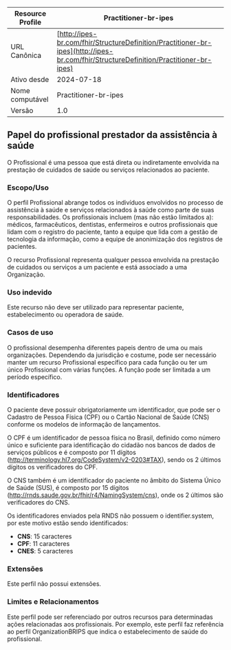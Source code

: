 | Resource Profile                     | Practitioner-br-ipes                                                      |
|--------------------------------------|-----------------------------------------------------------------------------------|
| URL Canônica                        | [http://ipes-br.com/fhir/StructureDefinition/Practitioner-br-ipes](http://ipes-br.com/fhir/StructureDefinition/Practitioner-br-ipes) |
| Ativo desde                          | 2024-07-18                                                                        |
| Nome computável                      | Practitioner-br-ipes                                                     |
| Versão                               | 1.0   


## Papel do profissional prestador da assistência à saúde

O Profissional é uma pessoa que está direta ou indiretamente envolvida na prestação de cuidados de saúde ou serviços relacionados ao paciente.

### Escopo/Uso

O perfil Profissional abrange todos os indivíduos envolvidos no processo de assistência à saúde e serviços relacionados à saúde como parte de suas responsabilidades. Os profissionais incluem (mas não estão limitados a): médicos, farmacêuticos, dentistas, enfermeiros e outros profissionais que lidam com o registro do paciente, tanto a equipe que lida com a gestão de tecnologia da informação, como a equipe de anonimização dos registros de pacientes.

O recurso Profissional representa qualquer pessoa envolvida na prestação de cuidados ou serviços a um paciente e está associado a uma Organização.

### Uso indevido

Este recurso não deve ser utilizado para representar paciente, estabelecimento ou operadora de saúde.

### Casos de uso

O profissional desempenha diferentes papeis dentro de uma ou mais organizações. Dependendo da jurisdição e costume, pode ser necessário manter um recurso Profissional específico para cada função ou ter um único Profissional com várias funções. A função pode ser limitada a um período específico.

### Identificadores

O paciente deve possuir obrigatoriamente um identificador, que pode ser o Cadastro de Pessoa Física (CPF) ou o Cartão Nacional de Saúde (CNS) conforme os modelos de informação de lançamentos.

O CPF é um identificador de pessoa física no Brasil, definido como número único e suficiente para identificação do cidadão nos bancos de dados de serviços públicos e é composto por 11 dígitos (http://terminology.hl7.org/CodeSystem/v2-0203#TAX), sendo os 2 últimos dígitos os verificadores do CPF.

O CNS também é um identificador do paciente no âmbito do Sistema Único de Saúde (SUS), é composto por 15 dígitos (http://rnds.saude.gov.br/fhir/r4/NamingSystem/cns), onde os 2 últimos são verificadores do CNS.

Os identificadores enviados pela RNDS não possuem o identifier.system, por este motivo estão sendo identificados:

- **CNS**: 15 caracteres
- **CPF**: 11 caracteres
- **CNES**: 5 caracteres

### Extensões

Este perfil não possui extensões.

### Limites e Relacionamentos

Este perfil pode ser referenciado por outros recursos para determinadas ações relacionadas aos profissionais. Por exemplo, este perfil faz referência ao perfil OrganizationBRIPS que indica o estabelecimento de saúde do profissional.

